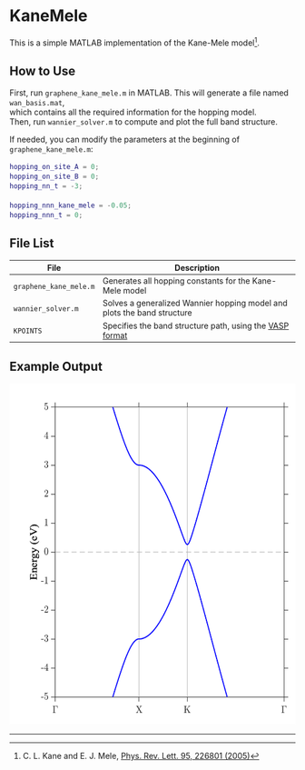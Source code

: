 # KaneMele

This is a simple MATLAB implementation of the Kane-Mele model[^1].

## How to Use

First, run `graphene_kane_mele.m` in MATLAB. This will generate a file named `wan_basis.mat`,  
which contains all the required information for the hopping model.  
Then, run `wannier_solver.m` to compute and plot the full band structure.

If needed, you can modify the parameters at the beginning of `graphene_kane_mele.m`:

```Matlab
hopping_on_site_A = 0;
hopping_on_site_B = 0;
hopping_nn_t = -3;

hopping_nnn_kane_mele = -0.05;
hopping_nnn_t = 0;
```

## File List

| File                 | Description                                                                 |
|----------------------|-----------------------------------------------------------------------------|
| `graphene_kane_mele.m` | Generates all hopping constants for the Kane-Mele model                    |
| `wannier_solver.m`     | Solves a generalized Wannier hopping model and plots the band structure    |
| `KPOINTS`              | Specifies the band structure path, using the [VASP format](https://www.vasp.at/wiki/index.php/KPOINTS) |

## Example Output

<img src="https://github.com/angushphys/KaneMele/blob/main/result/kane_mele_result.png" width="560" height="600">

---

[^1]: C. L. Kane and E. J. Mele, [Phys. Rev. Lett. 95, 226801 (2005)](https://doi.org/10.1103/PhysRevLett.95.226801)
